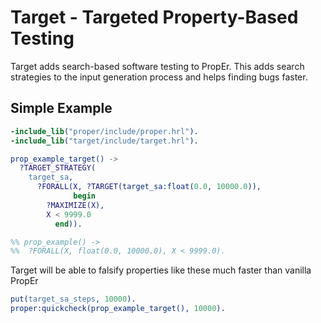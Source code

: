 # Target - Targeted Property-Based Testing

Target adds search-based software testing to PropEr. This adds search
strategies to the input generation process and helps finding bugs faster.

## Simple Example

```Erlang
-include_lib("proper/include/proper.hrl").
-include_lib("target/include/target.hrl").

prop_example_target() ->
  ?TARGET_STRATEGY(
    target_sa,
      ?FORALL(X, ?TARGET(target_sa:float(0.0, 10000.0)),
              begin
		?MAXIMIZE(X),
		X < 9999.0
	      end)).

%% prop_example() ->
%%  ?FORALL(X, float(0.0, 10000.0), X < 9999.0).
```

Target will be able to falsify properties like these much faster than vanilla
PropEr

```Erlang
put(target_sa_steps, 10000).
proper:quickcheck(prop_example_target(), 10000).
```
